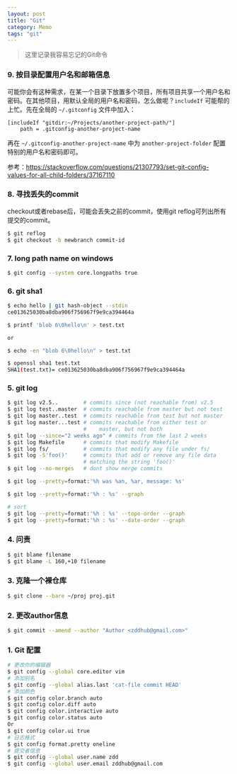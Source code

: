 ```yaml
---
layout: post
title: "Git"
category: Memo
tags: "git"
---
```


> 这里记录我容易忘记的Git命令

<!-- more -->

### 9. 按目录配置用户名和邮箱信息

可能你会有这种需求，在某一个目录下放置多个项目，所有项目共享一个用户名和密码。在其他项目，用默认全局的用户名和密码，怎么做呢？`includeIf` 可能帮的上忙。先在全局的 `~/.gitconfig` 文件中加入：

```
[includeIf "gitdir:~/Projects/another-project-path/"]
    path = .gitconfig-another-project-name
```

再在 `~/.gitconfig-another-project-name` 中为 `another-project-folder` 配置特别的用户名和密码即可。

参考：https://stackoverflow.com/questions/21307793/set-git-config-values-for-all-child-folders/37167110

### 8. 寻找丢失的commit
checkout或者rebase后，可能会丢失之前的commit，使用git reflog可列出所有提交的commit。

```sh
$ git reflog
$ git checkout -b newbranch commit-id
```

### 7. long path name on windows
```sh
$ git config --system core.longpaths true
```

### 6. git sha1
```sh
$ echo hello | git hash-object --stdin
ce013625030ba8dba906f756967f9e9ca394464a

$ printf 'blob 6\0hello\n' > test.txt

or

$ echo -en "blob 6\0hello\n" > test.txt

$ openssl sha1 test.txt
SHA1(test.txt)= ce013625030ba8dba906f756967f9e9ca394464a
```

### 5. git log
```sh
$ git log v2.5..        # commits since (not reachable from) v2.5
$ git log test..master  # commits reachable from master but not test
$ git log master..test  # commits reachable from test but not master
$ git log master...test # commits reachable from either test or
                        #    master, but not both
$ git log --since="2 weeks ago" # commits from the last 2 weeks
$ git log Makefile      # commits that modify Makefile
$ git log fs/           # commits that modify any file under fs/
$ git log -S'foo()'     # commits that add or remove any file data
                        # matching the string 'foo()'
$ git log --no-merges   # dont show merge commits

$ git log --pretty=format:'%h was %an, %ar, message: %s'

$ git log --pretty=format:'%h : %s' --graph

# sort
$ git log --pretty=format:'%h : %s' --topo-order --graph
$ git log --pretty=format:'%h : %s' --date-order --graph
```

### 4. 问责
```sh
$ git blame filename
$ git blame -L 160,+10 filename
```

### 3. 克隆一个裸仓库
```sh
$ git clone --bare ~/proj proj.git
```

### 2. 更改author信息
```sh
$ git commit --amend --author "Author <zddhub@gmail.com>"
```

### 1. Git 配置
```sh
# 更改你的编辑器
$ git config --global core.editor vim
# 添加别名
$ git config --global alias.last 'cat-file commit HEAD'
# 添加颜色
$ git config color.branch auto
$ git config color.diff auto
$ git config color.interactive auto
$ git config color.status auto
Or
$ git config color.ui true
# 日志格式
$ git config format.pretty oneline
# 提交者信息
$ git config --global user.name zdd
$ git config --global user.email zddhub@gmail.com
```
